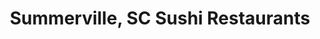 ---
layout: city
title: Summerville, SC Sushi Restaurants
permalink: /south-carolina/summerville/
stateAbbr: SC
stateName: South Carolina
cityName: Summerville
---
